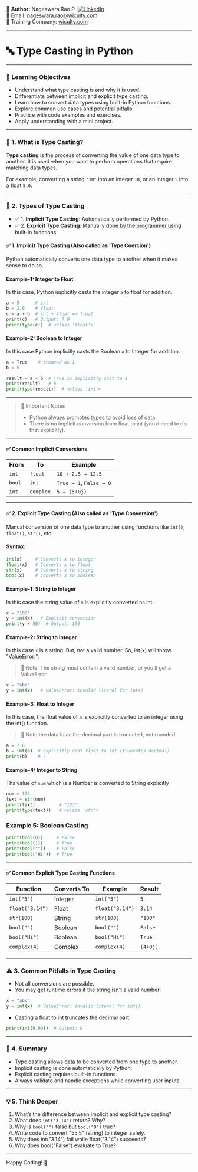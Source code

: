 👤 **Author:** Nageswara Rao P &nbsp;[![LinkedIn](https://img.shields.io/badge/LinkedIn-%230077B5.svg?style=flat-square&logo=linkedin&logoColor=white)](https://www.linkedin.com/in/nageshvkn)  
📧 Email: [nageswara.rao@wiculty.com](mailto:nageswara.rao@wiculty.com)  
🏢 Training Company: [wiculty.com](https://wiculty.com)

---

# 🔤 Type Casting in Python

---

### 🎯 Learning Objectives
- Understand what type casting is and why it is used.
- Differentiate between implicit and explicit type casting.
- Learn how to convert data types using built-in Python functions.
- Explore common use cases and potential pitfalls.
- Practice with code examples and exercises.
- Apply understanding with a mini project.

---

### 📘 1. What is Type Casting?

**Type casting** is the process of converting the value of one data type to another. It is used when you want to perform operations that require matching data types.

For example, converting a string `"10"` into an integer `10`, or an integer `5` into a float `5.0`.

---

### 🔄 2. Types of Type Casting

- ✅ 1. **Implicit Type Casting**: Automatically performed by Python.
- ✅ 2. **Explicit Type Casting**: Manually done by the programmer using built-in functions.


#### ✅ 1. Implicit Type Casting (Also called as 'Type Coercion')

Python automatically converts one data type to another when it makes sense to do so.

#### Example-1: Integer to Float
In this case, Python implicitly casts the integer `a` to float for addition.

```python
a = 5      # int
b = 2.0    # float
c = a + b  # int + float => float
print(c)   # Output: 7.0
print(type(c))  # <class 'float'>
```

#### Example-2: Boolean to Integer
In this case Python implicitly casts the Boolean `a` to Integer for addition.

```python
a = True    # treated as 1
b = 5

result = a + b  # True is implicitly cast to 1
print(result)   # 6
print(type(result))  # <class 'int'>
```

---

> 🚫 Important Notes
> - Python always promotes types to avoid loss of data.
> - There is no implicit conversion from float to int (you’d need to do that explicitly).

---

#### ✅ Common Implicit Conversions

| From   | To      | Example             |
|--------|---------|---------------------|
| `int`  | `float` | `10 + 2.5 → 12.5`   |
| `bool` | `int`   | `True → 1`, `False → 0` |
| `int`  | `complex` | `5 → (5+0j)`     |

---

#### ✅ 2. Explicit Type Casting (Also called as 'Type Conversion')

Manual conversion of one data type to another using functions like `int()`, `float()`, `str()`, etc.

#### Syntax:
```python
int(x)     # Converts x to integer
float(x)   # Converts x to float
str(x)     # Converts x to string
bool(x)    # Converts x to boolean
```

#### Example-1: String to Integer
In this case the string value of `x` is explicitly converted as int.

```python
x = "100"
y = int(x)   # Explicit conversion
print(y + 50)  # Output: 150
```

#### Example-2: String to Integer
In this case `x` is a string. But, not a valid number. So, int(x) will throw "ValueError:".
> 🚫 Note: The string must contain a valid number, or you'll get a ValueError.

```python
x = "abc"
y = int(x)   # ValueError: invalid literal for int()
```

#### Example-3: Float to Integer
In this case, the float value of `a` is explicitly converted to an integer using the int() function.
> 🚫 Note the data loss: the decimal part is truncated, not rounded.

```python
a = 7.8
b = int(a)  # explicitly cast float to int (truncates decimal)
print(b)    # 7
```

#### Example-4: Integer to String
Ths value of `num` which is a Number is converted to String explicitly

```python
num = 123
text = str(num)
print(text)         # "123"
print(type(text))   # <class 'str'>
```

### Example 5: Boolean Casting
```python
print(bool(0))     # False
print(bool(1))     # True
print(bool(""))    # False
print(bool("Hi"))  # True
```
---

#### ✅ Common Explicit Type Casting Functions

| Function         | Converts To | Example           | Result     |
|------------------|-------------|-------------------|------------|
| `int("5")`       | Integer     | `int("5")`        | `5`        |
| `float("3.14")`  | Float       | `float("3.14")`   | `3.14`     |
| `str(100)`       | String      | `str(100)`        | `"100"`    |
| `bool("")`       | Boolean     | `bool("")`        | `False`    |
| `bool("Hi")`     | Boolean     | `bool("Hi")`      | `True`     |
| `complex(4)`     | Complex     | `complex(4)`      | `(4+0j)`    |

---

### ⚠️ 3. Common Pitfalls in Type Casting

- Not all conversions are possible.
- You may get runtime errors if the string isn't a valid number:
```python
x = "abc"
y = int(x)  # ValueError: invalid literal for int()
```

- Casting a float to int truncates the decimal part:
```python
print(int(9.99))  # Output: 9
```
---

### 🧠 4. Summary

- Type casting allows data to be converted from one type to another.
- Implicit casting is done automatically by Python.
- Explicit casting requires built-in functions.
- Always validate and handle exceptions while converting user inputs.

---

### 💡 5. Think Deeper
1. What’s the difference between implicit and explicit type casting?
2. What does `int("3.14")` return? Why?
3. Why is `bool("")` false but `bool("0")` true?
4. Write code to convert "55.5" (string) to integer safely.
5. Why does int("3.14") fail while float("3.14") succeeds?
6. Why does bool("False") evaluate to True?
---

Happy Coding! 🚀

